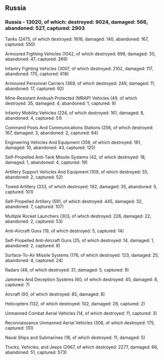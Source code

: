 
 
 ## Russia
 
 ### Russia - 13020, of which: destroyed: 9024, damaged: 566, abandoned: 527, captured: 2903

 

 

 Tanks (2475, of which destroyed: 1618, damaged: 140, abandoned: 167, captured: 550)

 Armoured Fighting Vehicles (1042, of which destroyed: 696, damaged: 30, abandoned: 47, captured: 269)

 Infantry Fighting Vehicles (3007, of which destroyed: 2102, damaged: 117, abandoned: 170, captured: 618)

 Armoured Personnel Carriers (369, of which destroyed: 249, damaged: 11, abandoned: 17, captured: 92)

 Mine-Resistant Ambush Protected (MRAP) Vehicles (49, of which destroyed: 35, damaged: 4, abandoned: 1, captured: 9)

 Infantry Mobility Vehicles (224, of which destroyed: 161, damaged: 8, abandoned: 4, captured: 51)

 Command Posts And Communications Stations (256, of which destroyed: 167, damaged: 3, abandoned: 2, captured: 84)

 Engineering Vehicles And Equipment (359, of which destroyed: 181, damaged: 10, abandoned: 43, captured: 125)

 Self-Propelled Anti-Tank Missile Systems (42, of which destroyed: 18, damaged: 1, abandoned: 4, captured: 19)

 Artillery Support Vehicles And Equipment (109, of which destroyed: 55, abandoned: 2, captured: 52)

 Towed Artillery (333, of which destroyed: 192, damaged: 35, abandoned: 5, captured: 101)

 Self-Propelled Artillery (591, of which destroyed: 445, damaged: 32, abandoned: 7, captured: 107)

 Multiple Rocket Launchers (303, of which destroyed: 226, damaged: 22, abandoned: 2, captured: 53)

 Anti-Aircraft Guns (19, of which destroyed: 5, captured: 14)

 Self-Propelled Anti-Aircraft Guns (25, of which destroyed: 14, damaged: 1, abandoned: 2, captured: 8)

 Surface-To-Air Missile Systems (176, of which destroyed: 123, damaged: 25, abandoned: 4, captured: 24)

 Radars (48, of which destroyed: 31, damaged: 5, captured: 9)

 Jammers And Deception Systems (60, of which destroyed: 45, damaged: 8, captured: 7)

 Aircraft (93, of which destroyed: 85, damaged: 8)

 Helicopters (132, of which destroyed: 102, damaged: 28, captured: 2)

 Unmanned Combat Aerial Vehicles (14, of which destroyed: 11, captured: 3)

 Reconnaissance Unmanned Aerial Vehicles (306, of which destroyed: 175, captured: 131)

 Naval Ships and Submarines (16, of which destroyed: 11, damaged: 5)

 Trucks, Vehicles, and Jeeps (2967, of which destroyed: 2277, damaged: 66, abandoned: 51, captured: 573)

